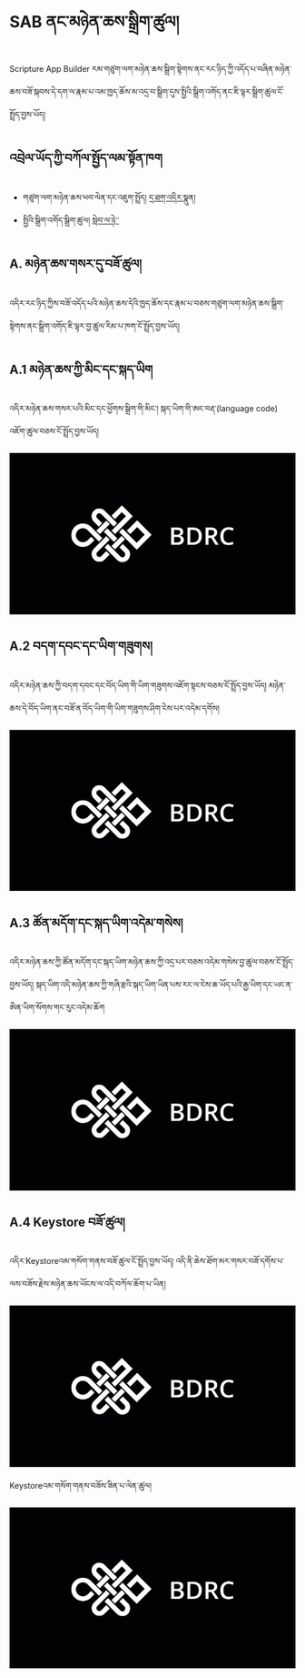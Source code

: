 # SAB ནང་མཉེན་ཆས་སྒྲིག་ཚུལ།

Scripture App Builder རམ་གཙུག་ལག་མཉེན་ཆས་སྒྲིག་སྟེགས་ནང་རང་ཉིད་ཀྱི་འདོད་པ་བཞིན་མཉེན་ཆས་བཟོ་སྐབས་དེ་དག་ལ་རྣམ་པ་འམ་ཁྱད་ཆོས་མ་འདྲ་བ་སྒྲིག་དུས་སྤྱིའི་སྒྲིག་འགོད་ནང་ཇི་ལྟར་སྒྲིག་ཚུལ་ངོ་སྤྲོད་བྱས་ཡོད། 

## འབྲེལ་ཡོད་ཀྱི་བཀོལ་སྤྱོད་ལམ་སྟོན་ཁག
- གཙུག་ལག་མཉེན་ཆས་ཕབ་ལེན་དང་འཇུག་སྤྲོད། [དྲ་ཐག་འདིར་](https://github.com/buda-base/budax/blob/master/howtoguides/SAB01/index.md#%E0%BD%82%E0%BD%99%E0%BD%B4%E0%BD%82%E0%BD%A3%E0%BD%82%E0%BD%98%E0%BD%89%E0%BD%BA%E0%BD%93%E0%BD%86%E0%BD%A6%E0%BD%96%E0%BD%80%E0%BD%BC%E0%BD%A3%E0%BD%9A%E0%BD%B4%E0%BD%A3)སྣུན།
- སྤྱིའི་སྒྲིག་འགོད་སྒྲིག་ཚུལ། [སླེབ་ལ་ཉེ་་]()

## A. མཉེན་ཆས་གསར་དུ་བཟོ་ཚུལ།

འདིར་རང་ཉིད་ཀྱིས་བཟོ་འདོད་པའི་མཉེན་ཆས་དེའི་ཁྱད་ཆོས་དང་རྣམ་པ་བཅས་གཙུག་ལག་མཉེན་ཆས་སྒྲིག་སྟེགས་ནང་སྒྲིག་འགོད་ཇི་ལྟར་བྱ་ཚུལ་རིམ་པ་ཁག་ངོ་སྤྲོད་བྱས་ཡོད།

## A.1 མཉེན་ཆས་ཀྱི་མིང་དང་སྐད་ཡིག

འདིར་མཉེན་ཆས་གསར་པའི་མིང་དང་ཕྱོགས་སྒྲིག་གི་མིང་། སྐད་ཡིག་གི་ཨང་བརྡ་(language code) འཇོག་ཚུལ་བཅས་ངོ་སྤྲོད་བྱས་ཡོད།

![800](images/000001.gif)

## A.2 བདག་དབང་དང་ཡིག་གཟུགས།

འདིར་མཉེན་ཆས་ཀྱི་བདག་དབང་དང་བོད་ཡིག་གི་ཡིག་གཟུགས་འཇོག་སྟངས་བཅས་ངོ་སྤྲོད་བྱས་ཡོད། མཉེན་ཆས་དེ་བོད་ཡིག་ནང་བཟོ་ན་བོད་ཡིག་གི་ཡིག་གཟུགས་ཤིག་ངེས་པར་འདེམ་དགོས།

![800](images/000002.gif)

## A.3 ཚོན་མདོག་དང་སྐད་ཡིག་འདེམ་གསེས།

འདིར་མཉེན་ཆས་ཀྱི་ཚོན་མདོག་དང་སྐད་ཡིག་མཉེན་ཆས་ཀྱི་འདྲ་པར་བཅས་འདེམ་གསེས་བྱ་ཚུལ་བཅས་ངོ་སྤྲོད་བྱས་ཡོད། སྐད་ཡིག་འདི་མཉེན་ཆས་ཀྱི་གཞི་རྩའི་སྐད་ཡིག་ཡིན་པས་རང་ལ་ངེས་ཆ་ཡོད་པའི་རྒྱ་ཡིག་དང་ཡང་ན་ཨིན་ཡིག་སོགས་གང་རུང་འདེམ་ཆོག

![800](images/000003.gif)

## A.4 Keystore བཟོ་ཚུལ།

འདིར་Keystoreའམ་གསོག་གནས་བཟོ་ཚུལ་ངོ་སྤྲོད་བྱས་ཡོད། འདི་ནི་ཆེས་ཐོག་མར་གསར་བཟོ་དགོས་པ་ལས་བཟོས་རྗེས་མཉེན་ཆས་ཡོངས་ལ་འདི་བཀོལ་ཆོག་པ་ཡིན།

![800](images/000004.gif)

Keystoreའམ་གསོག་གནས་བཟོས་ཟིན་པ་ལེན་ཚུལ།

![800](images/000005.gif)